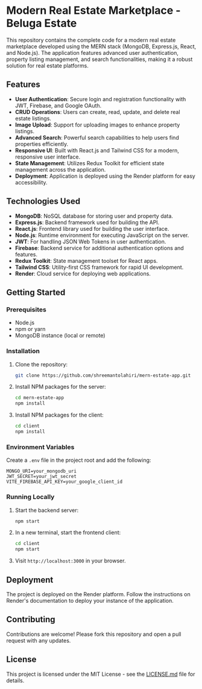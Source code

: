 # Modern Real Estate Marketplace - Beluga Estate

This repository contains the complete code for a modern real estate marketplace developed using the MERN stack (MongoDB, Express.js, React, and Node.js). The application features advanced user authentication, property listing management, and search functionalities, making it a robust solution for real estate platforms.

## Features

- **User Authentication**: Secure login and registration functionality with JWT, Firebase, and Google OAuth.
- **CRUD Operations**: Users can create, read, update, and delete real estate listings.
- **Image Upload**: Support for uploading images to enhance property listings.
- **Advanced Search**: Powerful search capabilities to help users find properties efficiently.
- **Responsive UI**: Built with React.js and Tailwind CSS for a modern, responsive user interface.
- **State Management**: Utilizes Redux Toolkit for efficient state management across the application.
- **Deployment**: Application is deployed using the Render platform for easy accessibility.

## Technologies Used

- **MongoDB**: NoSQL database for storing user and property data.
- **Express.js**: Backend framework used for building the API.
- **React.js**: Frontend library used for building the user interface.
- **Node.js**: Runtime environment for executing JavaScript on the server.
- **JWT**: For handling JSON Web Tokens in user authentication.
- **Firebase**: Backend service for additional authentication options and features.
- **Redux Toolkit**: State management toolset for React apps.
- **Tailwind CSS**: Utility-first CSS framework for rapid UI development.
- **Render**: Cloud service for deploying web applications.

## Getting Started

### Prerequisites

- Node.js
- npm or yarn
- MongoDB instance (local or remote)

### Installation

1. Clone the repository:
   ```bash
   git clone https://github.com/shreemantolahiri/mern-estate-app.git
   ```
2. Install NPM packages for the server:
   ```bash
   cd mern-estate-app
   npm install
   ```
3. Install NPM packages for the client:
   ```bash
   cd client
   npm install
   ```

### Environment Variables

Create a `.env` file in the project root and add the following:
```
MONGO_URI=your_mongodb_uri
JWT_SECRET=your_jwt_secret
VITE_FIREBASE_API_KEY=your_google_client_id
```

### Running Locally

1. Start the backend server:
   ```bash
   npm start
   ```
2. In a new terminal, start the frontend client:
   ```bash
   cd client
   npm start
   ```
3. Visit `http://localhost:3000` in your browser.

## Deployment

The project is deployed on the Render platform. Follow the instructions on Render's documentation to deploy your instance of the application.

## Contributing

Contributions are welcome! Please fork this repository and open a pull request with any updates.

## License

This project is licensed under the MIT License - see the [LICENSE.md](LICENSE) file for details.

